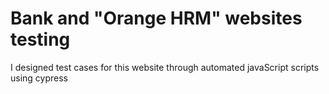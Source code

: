# Bank and "Orange HRM" websites testing
I designed test cases for this website through automated javaScript scripts using cypress
